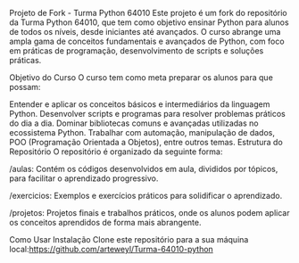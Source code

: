 Projeto de Fork - Turma Python 64010 Este projeto é um fork do repositório da Turma Python 64010, que tem como objetivo ensinar Python para alunos de todos os níveis, desde iniciantes até avançados. O curso abrange uma ampla gama de conceitos fundamentais e avançados de Python, com foco em práticas de programação, desenvolvimento de scripts e soluções práticas.

Objetivo do Curso O curso tem como meta preparar os alunos para que possam:

Entender e aplicar os conceitos básicos e intermediários da linguagem Python. Desenvolver scripts e programas para resolver problemas práticos do dia a dia. Dominar bibliotecas comuns e avançadas utilizadas no ecossistema Python. Trabalhar com automação, manipulação de dados, POO (Programação Orientada a Objetos), entre outros temas. Estrutura do Repositório O repositório é organizado da seguinte forma:

/aulas: Contém os códigos desenvolvidos em aula, divididos por tópicos, para facilitar o aprendizado progressivo.

/exercicios: Exemplos e exercícios práticos para solidificar o aprendizado.

/projetos: Projetos finais e trabalhos práticos, onde os alunos podem aplicar os conceitos aprendidos de forma mais abrangente.

Como Usar Instalação Clone este repositório para a sua máquina local:https://github.com/arteweyl/Turma-64010-python
